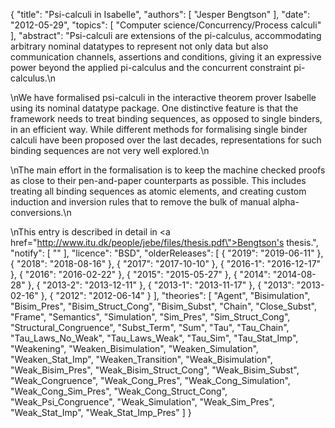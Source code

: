 {
    "title": "Psi-calculi in Isabelle",
    "authors": [
        "Jesper Bengtson"
    ],
    "date": "2012-05-29",
    "topics": [
        "Computer science/Concurrency/Process calculi"
    ],
    "abstract": "Psi-calculi are extensions of the pi-calculus, accommodating arbitrary nominal datatypes to represent not only data but also communication channels, assertions and conditions, giving it an expressive power beyond the applied pi-calculus and the concurrent constraint pi-calculus.\n<p>\nWe have formalised psi-calculi in the interactive theorem prover Isabelle using its nominal datatype package. One distinctive feature is that the framework needs to treat binding sequences, as opposed to single binders, in an efficient way. While different methods for formalising single binder calculi have been proposed over the last decades, representations for such binding sequences are not very well explored.\n<p>\nThe main effort in the formalisation is to keep the machine checked proofs as close to their pen-and-paper counterparts as possible. This includes treating all binding sequences as atomic elements, and creating custom induction and inversion rules that to remove the bulk of manual alpha-conversions.\n<p>\nThis entry is described in detail in <a href=\"http://www.itu.dk/people/jebe/files/thesis.pdf\">Bengtson's thesis</a>.",
    "notify": [
        ""
    ],
    "licence": "BSD",
    "olderReleases": [
        {
            "2019": "2019-06-11"
        },
        {
            "2018": "2018-08-16"
        },
        {
            "2017": "2017-10-10"
        },
        {
            "2016-1": "2016-12-17"
        },
        {
            "2016": "2016-02-22"
        },
        {
            "2015": "2015-05-27"
        },
        {
            "2014": "2014-08-28"
        },
        {
            "2013-2": "2013-12-11"
        },
        {
            "2013-1": "2013-11-17"
        },
        {
            "2013": "2013-02-16"
        },
        {
            "2012": "2012-06-14"
        }
    ],
    "theories": [
        "Agent",
        "Bisimulation",
        "Bisim_Pres",
        "Bisim_Struct_Cong",
        "Bisim_Subst",
        "Chain",
        "Close_Subst",
        "Frame",
        "Semantics",
        "Simulation",
        "Sim_Pres",
        "Sim_Struct_Cong",
        "Structural_Congruence",
        "Subst_Term",
        "Sum",
        "Tau",
        "Tau_Chain",
        "Tau_Laws_No_Weak",
        "Tau_Laws_Weak",
        "Tau_Sim",
        "Tau_Stat_Imp",
        "Weakening",
        "Weaken_Bisimulation",
        "Weaken_Simulation",
        "Weaken_Stat_Imp",
        "Weaken_Transition",
        "Weak_Bisimulation",
        "Weak_Bisim_Pres",
        "Weak_Bisim_Struct_Cong",
        "Weak_Bisim_Subst",
        "Weak_Congruence",
        "Weak_Cong_Pres",
        "Weak_Cong_Simulation",
        "Weak_Cong_Sim_Pres",
        "Weak_Cong_Struct_Cong",
        "Weak_Psi_Congruence",
        "Weak_Simulation",
        "Weak_Sim_Pres",
        "Weak_Stat_Imp",
        "Weak_Stat_Imp_Pres"
    ]
}